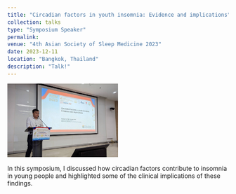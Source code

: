 ```yaml
---
title: "Circadian factors in youth insomnia: Evidence and implications"
collection: talks
type: "Symposium Speaker"
permalink:
venue: "4th Asian Society of Sleep Medicine 2023"
date: 2023-12-11
location: "Bangkok, Thailand"
description: "Talk!"
---
```

<img src="/images/talks/Talk_20231211.jpg" alt="Talk image" style="max-width: 50%; height: auto;" />

In this symposium, I discussed how circadian factors contribute to insomnia in young people and highlighted some of the clinical implications of these findings.